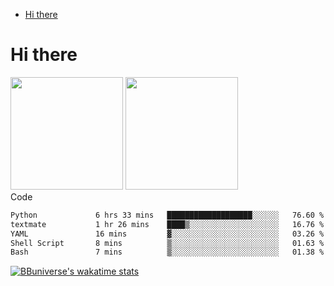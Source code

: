 <!--ts-->
* [Hi there](#hi-there)

<!-- Created by https://github.com/ekalinin/github-markdown-toc -->
<!-- Added by: runner, at: Wed Sep 27 04:19:34 UTC 2023 -->

<!--te-->


# Hi there

<!--
**BBuniverse/BBuniverse** is a ✨ _special_ ✨ repository because its `README.md` (this file) appears on your GitHub profile.

Here are some ideas to get you started:

- 🔭 I’m currently working on ...
- 🌱 I’m currently learning ...
- 👯 I’m looking to collaborate on ...
- 🤔 I’m looking for help with ...
- 💬 Ask me about ...
- 📫 How to reach me: ...
- 😄 Pronouns: ...
- ⚡ Fun fact: ...
-->


<div display="flex">
  <img src="https://github-readme-stats.vercel.app/api?username=BBuniverse&show_icons=true&count_private=true&theme=radical&hide_border=true" height="180"/>
  <img src="https://github-readme-stats.vercel.app/api/top-langs/?username=BBuniverse&layout=compact&theme=radical&hide_border=true" height="180"/>
</div
     

## Code
<!--START_SECTION:waka-->

```txt
Python             6 hrs 33 mins   ███████████████████░░░░░░   76.60 %
textmate           1 hr 26 mins    ████▒░░░░░░░░░░░░░░░░░░░░   16.76 %
YAML               16 mins         ▓░░░░░░░░░░░░░░░░░░░░░░░░   03.26 %
Shell Script       8 mins          ▒░░░░░░░░░░░░░░░░░░░░░░░░   01.63 %
Bash               7 mins          ▒░░░░░░░░░░░░░░░░░░░░░░░░   01.38 %
```

<!--END_SECTION:waka-->
     
[![BBuniverse's wakatime stats](https://github-readme-stats.vercel.app/api/wakatime?username=BBuniverse)](https://github.com/anuraghazra/github-readme-stats)
